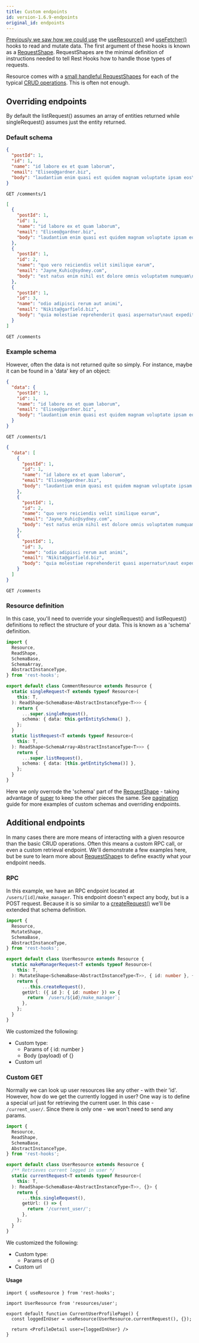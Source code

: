 ```yaml
---
title: Custom endpoints
id: version-1.6.9-endpoints
original_id: endpoints
---
```


[Previously we saw how we could use](../getting-started/usage#use-resource-docs-api-useresource)
the [useResource()](../api/useResource) and [useFetcher()](../api/useFetcher) hooks to read and mutate
data. The first argument of these hooks is known as a [RequestShape](../api/requestshape).
RequestShapes are the minimal definition of instructions needed to tell Rest Hooks how to handle
those types of requests.

Resource comes with a [small handleful RequestShapes](../api/resource#request-shapes-docs-api-requestshape)
for each of the typical [CRUD operations](https://restfulapi.net/http-methods/). This is often not enough.

## Overriding endpoints

By default the listRequest() assumes an array of entities returned while singleRequest() assumes
just the entity returned.

### Default schema

<!--DOCUSAURUS_CODE_TABS-->

<!--Single-->

```json
{
  "postId": 1,
  "id": 1,
  "name": "id labore ex et quam laborum",
  "email": "Eliseo@gardner.biz",
  "body": "laudantium enim quasi est quidem magnam voluptate ipsam eos\ntempora quo necessitatibus\ndolor quam autem quasi\nreiciendis et nam sapiente accusantium"
}
```

`GET /comments/1`

<!--List-->

```json
[
  {
    "postId": 1,
    "id": 1,
    "name": "id labore ex et quam laborum",
    "email": "Eliseo@gardner.biz",
    "body": "laudantium enim quasi est quidem magnam voluptate ipsam eos\ntempora quo necessitatibus\ndolor quam autem quasi\nreiciendis et nam sapiente accusantium"
  },
  {
    "postId": 1,
    "id": 2,
    "name": "quo vero reiciendis velit similique earum",
    "email": "Jayne_Kuhic@sydney.com",
    "body": "est natus enim nihil est dolore omnis voluptatem numquam\net omnis occaecati quod ullam at\nvoluptatem error expedita pariatur\nnihil sint nostrum voluptatem reiciendis et"
  },
  {
    "postId": 1,
    "id": 3,
    "name": "odio adipisci rerum aut animi",
    "email": "Nikita@garfield.biz",
    "body": "quia molestiae reprehenderit quasi aspernatur\naut expedita occaecati aliquam eveniet laudantium\nomnis quibusdam delectus saepe quia accusamus maiores nam est\ncum et ducimus et vero voluptates excepturi deleniti ratione"
  }
]
```

`GET /comments`

<!--END_DOCUSAURUS_CODE_TABS-->

### Example schema

However, often the data is not returned quite so simply. For instance, maybe it can be found in a 'data'
key of an object:

<!--DOCUSAURUS_CODE_TABS-->

<!--Single-->

```json
{
  "data": {
    "postId": 1,
    "id": 1,
    "name": "id labore ex et quam laborum",
    "email": "Eliseo@gardner.biz",
    "body": "laudantium enim quasi est quidem magnam voluptate ipsam eos\ntempora quo necessitatibus\ndolor quam autem quasi\nreiciendis et nam sapiente accusantium"
  }
}
```

`GET /comments/1`

<!--List-->

```json
{
  "data": [
    {
      "postId": 1,
      "id": 1,
      "name": "id labore ex et quam laborum",
      "email": "Eliseo@gardner.biz",
      "body": "laudantium enim quasi est quidem magnam voluptate ipsam eos\ntempora quo necessitatibus\ndolor quam autem quasi\nreiciendis et nam sapiente accusantium"
    },
    {
      "postId": 1,
      "id": 2,
      "name": "quo vero reiciendis velit similique earum",
      "email": "Jayne_Kuhic@sydney.com",
      "body": "est natus enim nihil est dolore omnis voluptatem numquam\net omnis occaecati quod ullam at\nvoluptatem error expedita pariatur\nnihil sint nostrum voluptatem reiciendis et"
    },
    {
      "postId": 1,
      "id": 3,
      "name": "odio adipisci rerum aut animi",
      "email": "Nikita@garfield.biz",
      "body": "quia molestiae reprehenderit quasi aspernatur\naut expedita occaecati aliquam eveniet laudantium\nomnis quibusdam delectus saepe quia accusamus maiores nam est\ncum et ducimus et vero voluptates excepturi deleniti ratione"
    }
  ]
}
```

`GET /comments`

<!--END_DOCUSAURUS_CODE_TABS-->

### Resource definition

In this case, you'll need to override your singleRequest() and listRequest() definitions to reflect
the structure of your data. This is known as a 'schema' definition.

```typescript
import {
  Resource,
  ReadShape,
  SchemaBase,
  SchemaArray,
  AbstractInstanceType,
} from 'rest-hooks';

export default class CommentResource extends Resource {
  static singleRequest<T extends typeof Resource>(
    this: T,
  ): ReadShape<SchemaBase<AbstractInstanceType<T>>> {
    return {
      ...super.singleRequest(),
      schema: { data: this.getEntitySchema() },
    };
  }
  static listRequest<T extends typeof Resource>(
    this: T,
  ): ReadShape<SchemaArray<AbstractInstanceType<T>>> {
    return {
      ...super.listRequest(),
      schema: { data: [this.getEntitySchema()] },
    };
  }
}
```

Here we only overrode the 'schema' part of the [RequestShape](../api/requestshape) - taking advantage
of [super](https://developer.mozilla.org/en-US/docs/Web/JavaScript/Reference/Operators/super) to keep
the other pieces the same. See [pagination](./pagination) guide for more examples of custom schemas and overriding
endpoints.

## Additional endpoints

In many cases there are more means of interacting with a given resource than the basic CRUD
operations. Often this means a custom RPC call, or even a custom retrieval endpoint. We'll demonstrate
a few examples here, but be sure to learn more about [RequestShape](../api/requestshape)s to
define exactly what your endpoint needs.

### RPC

In this example, we have an RPC endpoint located at `/users/[id]/make_manager`. This endpoint
doesn't expect any body, but is a POST request. Because it is so similar to a [createRequest()](../api/resource#createrequest-mutateshape)
we'll be extended that schema definition.

```typescript
import {
  Resource,
  MutateShape,
  SchemaBase,
  AbstractInstanceType,
} from 'rest-hooks';

export default class UserResource extends Resource {
  static makeManagerRequest<T extends typeof Resource>(
    this: T,
  ): MutateShape<SchemaBase<AbstractInstanceType<T>>, { id: number }, {}> {
    return {
      ...this.createRequest(),
      getUrl: ({ id }: { id: number }) => {
        return `/users/${id}/make_manager`;
      },
    };
  }
}
```

We customized the following:

- Custom type:
  - Params of { id: number }
  - Body (payload) of {}
- Custom url

### Custom GET

Normally we can look up user resources like any other - with their 'id'. However,
how do we get the currently logged in user? One way is to define a special url
just for retrieving the current user. In this case - `/current_user/`. Since there
is only one - we won't need to send any params.

```typescript
import {
  Resource,
  ReadShape,
  SchemaBase,
  AbstractInstanceType,
} from 'rest-hooks';

export default class UserResource extends Resource {
  /** Retrieves current logged in user */
  static currentRequest<T extends typeof Resource>(
    this: T,
  ): ReadShape<SchemaBase<AbstractInstanceType<T>>, {}> {
    return {
      ...this.singleRequest(),
      getUrl: () => {
        return '/current_user/';
      },
    };
  }
}
```

We customized the following:

- Custom type:
  - Params of {}
- Custom url

#### Usage

```tsx
import { useResource } from 'rest-hooks';

import UserResource from 'resources/user';

export default function CurrentUserProfilePage() {
  const loggedInUser = useResource(UserResource.currentRequest(), {});

  return <ProfileDetail user={loggedInUser} />
}
```
